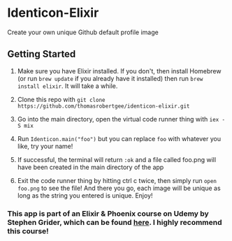 # Identicon-Elixir

Create your own unique Github default profile image

## Getting Started

1. Make sure you have Elixir installed. If you don't, then install Homebrew (or run `brew update` if you already have it installed) then run `brew install elixir`. It will take a while.

2. Clone this repo with `git clone https://github.com/thomasrobertgee/identicon-elixir.git`

3. Go into the main directory, open the virtual code runner thing with `iex -S mix`

4. Run `Identicon.main("foo")` but you can replace `foo` with whatever you like, try your name!

5. If successful, the terminal will return `:ok` and a file called foo.png will have been created in the main directory of the app

6. Exit the code runner thing by hitting ctrl c twice,  then simply run `open foo.png` to see the file! And there you go, each image will be unique as long as the string you entered is unique. Enjoy!

### This app is part of an Elixir & Phoenix course on Udemy by Stephen Grider, which can be found [here](https://www.udemy.com/the-complete-elixir-and-phoenix-bootcamp-and-tutorial/). I highly recommend this course!
